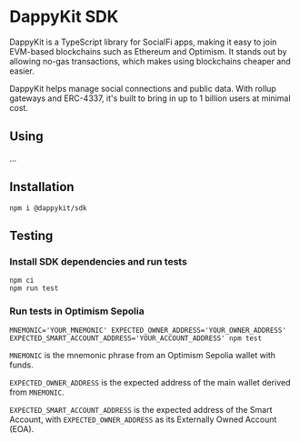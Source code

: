 # DappyKit SDK

DappyKit is a TypeScript library for SocialFi apps, making it easy to join EVM-based blockchains such as Ethereum and Optimism. It stands out by allowing no-gas transactions, which makes using blockchains cheaper and easier. 

DappyKit helps manage social connections and public data. With rollup gateways and ERC-4337, it's built to bring in up to 1 billion users at minimal cost.

## Using

...

## Installation

```shell
npm i @dappykit/sdk
```

## Testing

### Install SDK dependencies and run tests

```shell
npm ci
npm run test
```

### Run tests in Optimism Sepolia

```shell
MNEMONIC='YOUR_MNEMONIC' EXPECTED_OWNER_ADDRESS='YOUR_OWNER_ADDRESS' EXPECTED_SMART_ACCOUNT_ADDRESS='YOUR_ACCOUNT_ADDRESS' npm test
```
`MNEMONIC` is the mnemonic phrase from an Optimism Sepolia wallet with funds.

`EXPECTED_OWNER_ADDRESS` is the expected address of the main wallet derived from `MNEMONIC`.

`EXPECTED_SMART_ACCOUNT_ADDRESS` is the expected address of the Smart Account, with `EXPECTED_OWNER_ADDRESS` as its Externally Owned Account (EOA).
